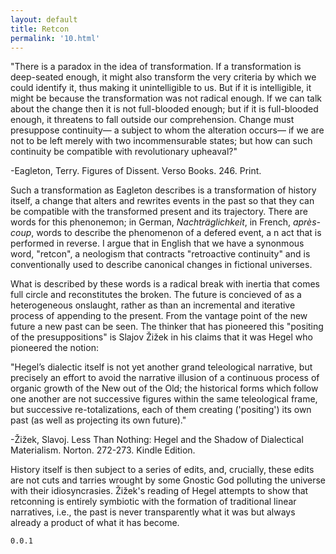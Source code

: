 ```yaml
---
layout: default
title: Retcon
permalink: '10.html'
---
```


"There is a paradox in the idea of transformation. If a transformation is deep-seated enough, it might also transform the very criteria by which we could identify it, thus making it unintelligible to us. But if it is intelligible, it might be because the transformation was not radical enough. If we can talk about the change then it is not full-blooded enough; but if it is full-blooded enough, it threatens to fall outside our comprehension. Change must presuppose continuity— a subject to whom the alteration occurs— if we are not to be left merely with two incommensurable states; but how can such continuity be compatible with revolutionary upheaval?"

-Eagleton, Terry. Figures of Dissent. Verso Books. 246. Print.

Such a transformation as Eagleton describes is a transformation of history itself, a change that alters and rewrites events in the past so that they can be compatible with the transformed present and its trajectory. There are words for this phenonemon; in German, *Nachträglichkeit*, in French, *après-coup*, words to describe the phenomenon of a defered event, a
n act that is performed in reverse. I argue that in English that we have a synonmous word, "retcon", a neologism that contracts "retroactive continuity" and is conventionally used to describe canonical changes in fictional universes.

What is described by these words is a radical break with inertia that comes full circle and reconstitutes the broken. The future is concieved of as a heterogeneous onslaught, rather as than an incremental and iterative process of appending to the present. From the vantage point of the new future a new past can be seen. The thinker that has pioneered this "positing of the presuppositions" is Slajov Žižek in his claims that it was Hegel who pioneered the notion:

"Hegel’s dialectic itself is not yet another grand teleological narrative, but precisely an effort to avoid the narrative illusion of a continuous process of organic growth of the New out of the Old; the historical forms which follow one another are not successive figures within the same teleological frame, but successive re-totalizations, each of them creating ('positing') its own past (as well as projecting its own future)."

-Žižek, Slavoj. Less Than Nothing: Hegel and the Shadow of Dialectical Materialism. Norton. 272-273. Kindle Edition.

History itself is then subject to a series of edits, and, crucially, these edits are not cuts and tarries wrought by some Gnostic God polluting the universe with their idiosyncrasies. Žižek's reading of Hegel attempts to show that retconning is entirely symbiotic with the formation of traditional linear narratives, i.e., the past is never transparently what it was but always already a product of what it has become.

`0.0.1`
